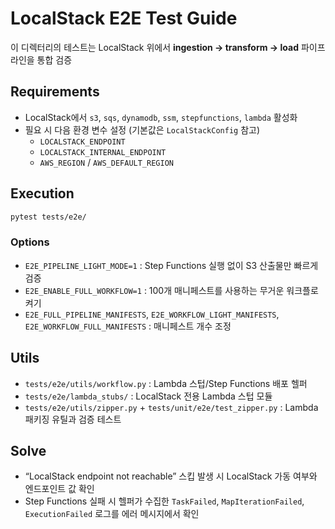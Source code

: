# LocalStack E2E Test Guide

이 디렉터리의 테스트는 LocalStack 위에서 **ingestion → transform → load** 파이프라인을 통합 검증

## Requirements

- LocalStack에서 `s3`, `sqs`, `dynamodb`, `ssm`, `stepfunctions`, `lambda` 활성화
- 필요 시 다음 환경 변수 설정 (기본값은 `LocalStackConfig` 참고)
  - `LOCALSTACK_ENDPOINT`
  - `LOCALSTACK_INTERNAL_ENDPOINT`
  - `AWS_REGION` / `AWS_DEFAULT_REGION`

## Execution

```bash
pytest tests/e2e/
```

### Options

- `E2E_PIPELINE_LIGHT_MODE=1` : Step Functions 실행 없이 S3 산출물만 빠르게 검증
- `E2E_ENABLE_FULL_WORKFLOW=1` : 100개 매니페스트를 사용하는 무거운 워크플로 켜기
- `E2E_FULL_PIPELINE_MANIFESTS`, `E2E_WORKFLOW_LIGHT_MANIFESTS`, `E2E_WORKFLOW_FULL_MANIFESTS` : 매니페스트 개수 조정

## Utils

- `tests/e2e/utils/workflow.py` : Lambda 스텁/Step Functions 배포 헬퍼
- `tests/e2e/lambda_stubs/` : LocalStack 전용 Lambda 스텁 모듈
- `tests/e2e/utils/zipper.py` + `tests/unit/e2e/test_zipper.py` : Lambda 패키징 유틸과 검증 테스트

## Solve

- “LocalStack endpoint not reachable” 스킵 발생 시 LocalStack 가동 여부와 엔드포인트 값 확인
- Step Functions 실패 시 헬퍼가 수집한 `TaskFailed`, `MapIterationFailed`, `ExecutionFailed` 로그를 에러 메시지에서 확인
